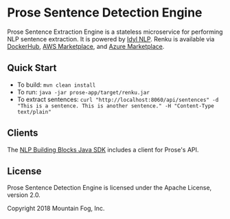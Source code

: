# Prose Sentence Detection Engine

Prose Sentence Extraction Engine is a stateless microservice for performing NLP sentence extraction. It is powered by [Idyl NLP](https://github.com/idylnlp/idylnlp). Renku is available via [DockerHub](https://hub.docker.com/r/mtnfog/prose/), [AWS Marketplace](http://aws.amazon.com/marketplace/pp/B078K3W9QH), and [Azure Marketplace](https://azuremarketplace.microsoft.com/en-us/marketplace/apps/mtnfog.prose-sentence-extraction-engine?tab=Overview).

## Quick Start

* To build: `mvn clean install`
* To run: `java -jar prose-app/target/renku.jar`
* To extract sentences: `curl "http://localhost:8060/api/sentences" -d "This is a sentence. This is another sentence." -H "Content-Type text/plain"`

## Clients

The [NLP Building Blocks Java SDK](https://github.com/mtnfog/nlp-building-blocks-java-sdk) includes a client for Prose's API.

## License

Prose Sentence Detection Engine is licensed under the Apache License, version 2.0.

Copyright 2018 Mountain Fog, Inc.
